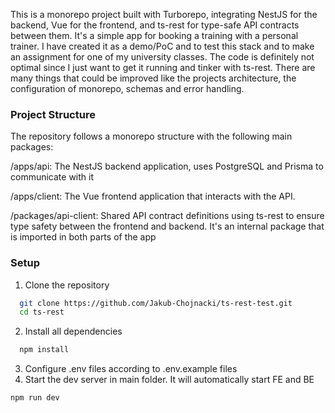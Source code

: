 This is a monorepo project built with Turborepo, integrating NestJS for the backend, Vue for the frontend, and ts-rest for type-safe API contracts between them. It's a simple app for booking a training with a personal trainer. I have created it as a demo/PoC and to test this stack and to make an assignment for one of my university classes. The code is definitely not optimal since I just want to get it running and tinker with ts-rest. There are many things that could be improved like the projects architecture, the configuration of monorepo, schemas and error handling. 

  
### Project Structure

The repository follows a monorepo structure with the following main packages:

/apps/api: The NestJS backend application, uses PostgreSQL and Prisma to communicate with it

/apps/client: The Vue frontend application that interacts with the API.

/packages/api-client: Shared API contract definitions using ts-rest to ensure type safety between the frontend and backend. It's an internal package that is imported in both parts of the app

### Setup

1. Clone the repository
```bash
  git clone https://github.com/Jakub-Chojnacki/ts-rest-test.git
  cd ts-rest
```
2. Install all dependencies
```bash
  npm install
```
3. Configure .env files according to .env.example files
4. Start the dev server in main folder. It will automatically start FE and BE
```bash
npm run dev
```

